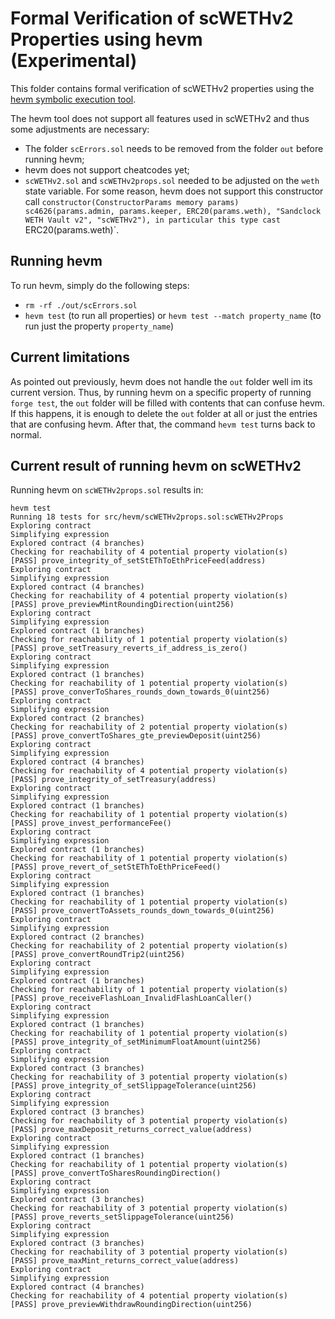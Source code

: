 # Formal Verification of scWETHv2 Properties using hevm (Experimental)

This folder contains formal verification of scWETHv2 properties using the [hevm symbolic execution tool]([https://github.com/ethereum/hevm/releases/tag/release/0.51.0]).

The hevm tool does not support all features used in scWETHv2 and thus some adjustments are necessary:

* The folder `scErrors.sol` needs to be removed from the folder `out` before running hevm;
* hevm does not support cheatcodes yet;
* `scWETHv2.sol` and `scWETHv2props.sol` needed to be adjusted on the `weth` state variable. For some reason, hevm does not support this constructor call `constructor(ConstructorParams memory params)
        sc4626(params.admin, params.keeper, ERC20(params.weth), "Sandclock WETH Vault v2", "scWETHv2"), in particular this type cast `ERC20(params.weth)`.

## Running hevm

To run hevm, simply do the following steps:

* `rm -rf ./out/scErrors.sol`
* `hevm test` (to run all properties) or `hevm test --match property_name` (to run just the property `property_name`)

## Current limitations

As pointed out previously, hevm does not handle the `out` folder well im its current version. Thus, by running hevm on a specific property of running `forge test`, the `out` folder will be filled with contents that can confuse hevm. If this happens, it is enough to delete the `out` folder at all or just the entries that are confusing hevm. After that, the command `hevm test` turns back to normal.

## Current result of running hevm on scWETHv2

Running hevm on `scWETHv2props.sol` results in:

```
hevm test
Running 18 tests for src/hevm/scWETHv2props.sol:scWETHv2Props
Exploring contract
Simplifying expression
Explored contract (4 branches)
Checking for reachability of 4 potential property violation(s)
[PASS] prove_integrity_of_setStEThToEthPriceFeed(address)
Exploring contract
Simplifying expression
Explored contract (4 branches)
Checking for reachability of 4 potential property violation(s)
[PASS] prove_previewMintRoundingDirection(uint256)
Exploring contract
Simplifying expression
Explored contract (1 branches)
Checking for reachability of 1 potential property violation(s)
[PASS] prove_setTreasury_reverts_if_address_is_zero()
Exploring contract
Simplifying expression
Explored contract (1 branches)
Checking for reachability of 1 potential property violation(s)
[PASS] prove_converToShares_rounds_down_towards_0(uint256)
Exploring contract
Simplifying expression
Explored contract (2 branches)
Checking for reachability of 2 potential property violation(s)
[PASS] prove_convertToShares_gte_previewDeposit(uint256)
Exploring contract
Simplifying expression
Explored contract (4 branches)
Checking for reachability of 4 potential property violation(s)
[PASS] prove_integrity_of_setTreasury(address)
Exploring contract
Simplifying expression
Explored contract (1 branches)
Checking for reachability of 1 potential property violation(s)
[PASS] prove_invest_performanceFee()
Exploring contract
Simplifying expression
Explored contract (1 branches)
Checking for reachability of 1 potential property violation(s)
[PASS] prove_revert_of_setStEThToEthPriceFeed()
Exploring contract
Simplifying expression
Explored contract (1 branches)
Checking for reachability of 1 potential property violation(s)
[PASS] prove_convertToAssets_rounds_down_towards_0(uint256)
Exploring contract
Simplifying expression
Explored contract (2 branches)
Checking for reachability of 2 potential property violation(s)
[PASS] prove_convertRoundTrip2(uint256)
Exploring contract
Simplifying expression
Explored contract (1 branches)
Checking for reachability of 1 potential property violation(s)
[PASS] prove_receiveFlashLoan_InvalidFlashLoanCaller()
Exploring contract
Simplifying expression
Explored contract (1 branches)
Checking for reachability of 1 potential property violation(s)
[PASS] prove_integrity_of_setMinimumFloatAmount(uint256)
Exploring contract
Simplifying expression
Explored contract (3 branches)
Checking for reachability of 3 potential property violation(s)
[PASS] prove_integrity_of_setSlippageTolerance(uint256)
Exploring contract
Simplifying expression
Explored contract (3 branches)
Checking for reachability of 3 potential property violation(s)
[PASS] prove_maxDeposit_returns_correct_value(address)
Exploring contract
Simplifying expression
Explored contract (1 branches)
Checking for reachability of 1 potential property violation(s)
[PASS] prove_convertToSharesRoundingDirection()
Exploring contract
Simplifying expression
Explored contract (3 branches)
Checking for reachability of 3 potential property violation(s)
[PASS] prove_reverts_setSlippageTolerance(uint256)
Exploring contract
Simplifying expression
Explored contract (3 branches)
Checking for reachability of 3 potential property violation(s)
[PASS] prove_maxMint_returns_correct_value(address)
Exploring contract
Simplifying expression
Explored contract (4 branches)
Checking for reachability of 4 potential property violation(s)
[PASS] prove_previewWithdrawRoundingDirection(uint256)
```
